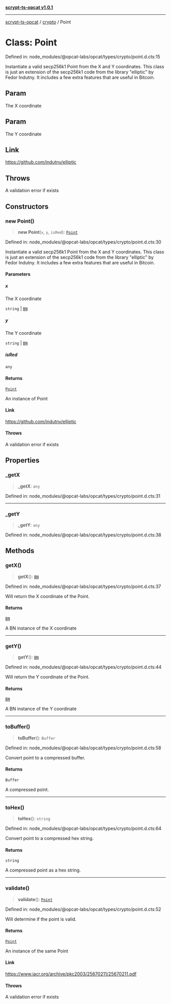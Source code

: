 [**scrypt-ts-opcat v1.0.1**](../../../README.md)

***

[scrypt-ts-opcat](../../../README.md) / [crypto](../README.md) / Point

# Class: Point

Defined in: node\_modules/@opcat-labs/opcat/types/crypto/point.d.cts:15

Instantiate a valid secp256k1 Point from the X and Y coordinates. This class
is just an extension of the secp256k1 code from the library "elliptic" by
Fedor Indutny. It includes a few extra features that are useful in Bitcoin.

## Param

The X coordinate

## Param

The Y coordinate

## Link

https://github.com/indutny/elliptic

## Throws

A validation error if exists

## Constructors

### new Point()

> **new Point**(`x`, `y`, `isRed`): [`Point`](Point.md)

Defined in: node\_modules/@opcat-labs/opcat/types/crypto/point.d.cts:30

Instantiate a valid secp256k1 Point from the X and Y coordinates. This class
is just an extension of the secp256k1 code from the library "elliptic" by
Fedor Indutny. It includes a few extra features that are useful in Bitcoin.

#### Parameters

##### x

The X coordinate

`string` | [`BN`](BN.md)

##### y

The Y coordinate

`string` | [`BN`](BN.md)

##### isRed

`any`

#### Returns

[`Point`](Point.md)

An instance of Point

#### Link

https://github.com/indutny/elliptic

#### Throws

A validation error if exists

## Properties

### \_getX

> **\_getX**: `any`

Defined in: node\_modules/@opcat-labs/opcat/types/crypto/point.d.cts:31

***

### \_getY

> **\_getY**: `any`

Defined in: node\_modules/@opcat-labs/opcat/types/crypto/point.d.cts:38

## Methods

### getX()

> **getX**(): [`BN`](BN.md)

Defined in: node\_modules/@opcat-labs/opcat/types/crypto/point.d.cts:37

Will return the X coordinate of the Point.

#### Returns

[`BN`](BN.md)

A BN instance of the X coordinate

***

### getY()

> **getY**(): [`BN`](BN.md)

Defined in: node\_modules/@opcat-labs/opcat/types/crypto/point.d.cts:44

Will return the Y coordinate of the Point.

#### Returns

[`BN`](BN.md)

A BN instance of the Y coordinate

***

### toBuffer()

> **toBuffer**(): `Buffer`

Defined in: node\_modules/@opcat-labs/opcat/types/crypto/point.d.cts:58

Convert point to a compressed buffer.

#### Returns

`Buffer`

A compressed point.

***

### toHex()

> **toHex**(): `string`

Defined in: node\_modules/@opcat-labs/opcat/types/crypto/point.d.cts:64

Convert point to a compressed hex string.

#### Returns

`string`

A compressed point as a hex string.

***

### validate()

> **validate**(): [`Point`](Point.md)

Defined in: node\_modules/@opcat-labs/opcat/types/crypto/point.d.cts:52

Will determine if the point is valid.

#### Returns

[`Point`](Point.md)

An instance of the same Point

#### Link

https://www.iacr.org/archive/pkc2003/25670211/25670211.pdf

#### Throws

A validation error if exists
